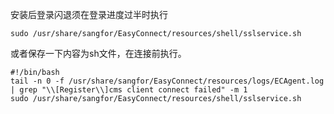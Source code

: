 安装后登录闪退须在登录进度过半时执行

`sudo /usr/share/sangfor/EasyConnect/resources/shell/sslservice.sh`


或者保存一下内容为sh文件，在连接前执行。

```
#!/bin/bash
tail -n 0 -f /usr/share/sangfor/EasyConnect/resources/logs/ECAgent.log | grep "\\[Register\\]cms client connect failed" -m 1
sudo /usr/share/sangfor/EasyConnect/resources/shell/sslservice.sh
```
